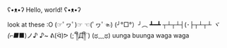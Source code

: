 ʕ•ᴥ•ʔ Hello, world! ʕ•ᴥ•ʔ

look at these :O
(☞ﾟヮﾟ)☞ ☜(ﾟヮﾟ☜)
(╯°□°）╯︵ ┻━┻
┬┴┬┴┤(･_├┬┴┬┴
ヾ(⌐■_■)ノ♪
♪~ ᕕ(ᐛ)ᕗ
(;´༎ຶД༎ຶ`)
(ಥ﹏ಥ)
uunga buunga
waga waga
